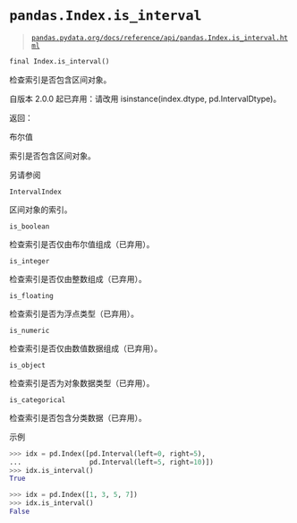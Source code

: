 # `pandas.Index.is_interval`

> [`pandas.pydata.org/docs/reference/api/pandas.Index.is_interval.html`](https://pandas.pydata.org/docs/reference/api/pandas.Index.is_interval.html)

```py
final Index.is_interval()
```

检查索引是否包含区间对象。

自版本 2.0.0 起已弃用：请改用 isinstance(index.dtype, pd.IntervalDtype)。

返回：

布尔值

索引是否包含区间对象。

另请参阅

`IntervalIndex`

区间对象的索引。

`is_boolean`

检查索引是否仅由布尔值组成（已弃用）。

`is_integer`

检查索引是否仅由整数组成（已弃用）。

`is_floating`

检查索引是否为浮点类型（已弃用）。

`is_numeric`

检查索引是否仅由数值数据组成（已弃用）。

`is_object`

检查索引是否为对象数据类型（已弃用）。

`is_categorical`

检查索引是否包含分类数据（已弃用）。

示例

```py
>>> idx = pd.Index([pd.Interval(left=0, right=5),
...                 pd.Interval(left=5, right=10)])
>>> idx.is_interval()  
True 
```

```py
>>> idx = pd.Index([1, 3, 5, 7])
>>> idx.is_interval()  
False 
```
